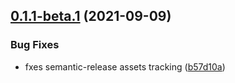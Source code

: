 ## [0.1.1-beta.1](https://gitlab.com/notno/ned/compare/v0.1.0...v0.1.1-beta.1) (2021-09-09)


### Bug Fixes

* fxes semantic-release assets tracking ([b57d10a](https://gitlab.com/notno/ned/commit/b57d10a566784fd1e7b2234ec3dd089a0b5103e5))
